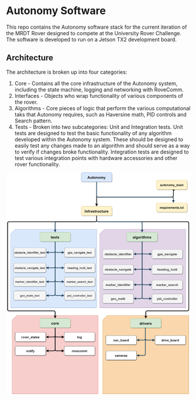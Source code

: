 # Autonomy Software

This repo contains the Autonomy software stack for the current iteration of the MRDT Rover designed to compete at the University Rover Challenge. The software is developed to run on a Jetson TX2 development board.


## Architecture
The architecture is broken up into four categories:
1. Core - Contains all the core infrastructure of the Autonomy system, including the state machine, logging and networking with RoveComm.
2. Interfaces - Objects who wrap functionality of various components of the rover.
3. Algorithms - Core pieces of logic that perform the various computational taks that Autonomy requires, such as Haversine math, PID controls and Search pattern.
4. Tests - Broken into two subcategories: Unit and Integration tests. Unit tests are designed to test the basic functionality of any algorithm developed within the Autonomy system. These should be designed to easily test any changes made to an algorithm and should serve as a way to verify if changes broke functionality. Integration tests are designed to test various integration points with hardware accessories and other rover functionality.

![Architecture Diagram](docs/architecture.png)


